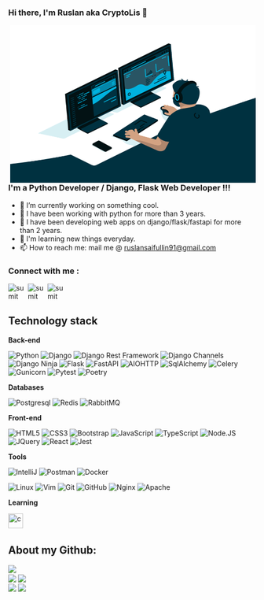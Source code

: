 
### Hi there, I'm Ruslan  aka CryptoLis 👋  
 
<img align="right" alt="GIF" src="https://github.com/RuslanSayfullin/RuslanSayfullin/blob/main/code.gif?raw=true" width="500" height="320" />

### I'm a Python Developer / Django, Flask Web Developer  !!!

- 🔭 I’m currently working on something cool.
- 🌱 I have been working with python for more than 3 years.
- 🤔 I have been developing web apps on django/flask/fastapi for more than 2 years.
- 👯 I'm learning new things everyday.
- 📫 How to reach me: mail me @ ruslansaifullin91@gmail.com


### Connect with me :

[<img align="left" alt="sumit" width="40px" src="https://img.icons8.com/fluency/50/000000/telegram-app.png"/>](https://t.me/R2sl4n)
[<img align="left" alt="sumit" width="40px" src="https://img.icons8.com/color/48/000000/linkedin.png"/>](https://www.linkedin.cn/in/ruslan-sayfullin/)
[<img align="left" alt="sumit" width="40px" src="https://img.icons8.com/fluency/50/000000/twitter.png"/>](https://twitter.com/ruslansaifulli1)

<br />
<br />

## Technology stack

**Back-end**

![Python](https://img.shields.io/badge/Python-3776AB?style=flat-square&logo=python&logoColor=white)
![Django](https://img.shields.io/badge/-Django-0aad48?style=flat-square&logo=Django)
![Django Rest Framework](https://img.shields.io/badge/DRF-red?style=flat-square&logo=Django)
![Django Channels](https://img.shields.io/badge/-Django_Channels-46a2f1?style=flat-square&logo=Django)
![Django Ninja](https://img.shields.io/badge/-Django_Ninja-%234B32C3?style=flat-square&logo=Django)
![Flask](https://img.shields.io/badge/-Flask-%232c3e50?style=flat-square&logo=Flask)
![FastAPI](https://img.shields.io/badge/-FastAPI-%2300C7B7?style=flat-square&logo=FastAPI)
![AIOHTTP](https://img.shields.io/badge/-AIOHTTP-DD0031?style=flat-square&logo=AIOHTTP)
![SqlAlchemy](https://img.shields.io/badge/-SQLAlchemy-FCA121?style=flat-square&logo=SQLAlchemy)
![Celery](https://img.shields.io/badge/-Celery-%2300C7B7?style=flat-square&logo=Celery)
![Gunicorn](https://img.shields.io/badge/-Gunicorn-f8f2ef?style=flat-square&logo=Gunicorn)
![Pytest](https://img.shields.io/badge/-Pytest-f8f2ef?style=flat-square&logo=Pytest)
![Poetry](https://img.shields.io/badge/-Poetry-%232c3e50?style=flat-square&logo=Poetry)

**Databases**

![Postgresql](https://img.shields.io/badge/-Postgresql-%232c3e50?style=flat-square&logo=Postgresql)
![Redis](https://img.shields.io/badge/-Redis-FCA121?style=flat-square&logo=Redis)
![RabbitMQ](https://img.shields.io/badge/-RabbitMQ-f8f2ef?style=flat-square&logo=RabbitMQ)


**Front-end**

![HTML5](https://img.shields.io/badge/-HTML5-%23E44D27?style=flat-square&logo=html5&logoColor=ffffff)
![CSS3](https://img.shields.io/badge/-CSS3-%231572B6?style=flat-square&logo=css3)
![Bootstrap](https://img.shields.io/badge/-Bootstrap-573D7C?style=flat-square&logo=Bootstrap&logoColor=whiter)
![JavaScript](https://img.shields.io/badge/JavaScript-323330?style=flat-square&logo=javascript&logoColor=F7DF1E)
![TypeScript](https://img.shields.io/badge/-TypeScript-007ACC?style=flat-square&logo=typescript&logoColor=white)
![Node.JS](https://img.shields.io/badge/-Node.JS-%232c3e50?style=flat-square&logo=Node.JS)
![JQuery](https://img.shields.io/badge/JQuery-%232c3e50?style=flat-square&logo=JQuery&logoColor=61DAFB)
![React](https://img.shields.io/badge/React-%232c3e50?style=flat-square&logo=react&logoColor=61DAFB)
![Jest](https://img.shields.io/badge/Jest-6B8E23?style=flat-square&logo=Jest&logoColor=B22222)


**Tools**

![IntelliJ](https://img.shields.io/badge/-IntelliJ_IDEA-%232c3e50?style=flat-square&logo=jetbrains)
![Postman](https://img.shields.io/badge/Postman-FCA121?style=flat-square&logo=postman)
![Docker](https://img.shields.io/badge/-Docker-46a2f1?style=flat-square&logo=docker&logoColor=white)



![Linux](https://img.shields.io/badge/Linux-%232c3e50?style=flat-square&logo=linux)
![Vim](https://img.shields.io/badge/-Vim-0aad48?style=flat-square&logo=Vim)
![Git](https://img.shields.io/badge/-Git-%232c3e50?style=flat-square&logo=git)
![GitHub](https://img.shields.io/badge/-GitHub-%232c3e50?style=flat-square&logo=github)
![Nginx](https://img.shields.io/badge/-Nginx-029339?style=flat-square&logo=Nginx)
![Apache](https://img.shields.io/badge/-Apache-f8f2ef?style=flat-square&logo=Apache&logoColor=orange)

**Learning**

<img src="https://cdn.jsdelivr.net/gh/devicons/devicon/icons/c/c-original.svg" title="c" width="30" height="30"/>&nbsp;


## About my Github:

![](http://github-profile-summary-cards.vercel.app/api/cards/profile-details?username=ruslansayfullin&theme=nord_dark) <br>
![](http://github-profile-summary-cards.vercel.app/api/cards/repos-per-language?username=ruslansayfullin&theme=nord_dark) 
![](http://github-profile-summary-cards.vercel.app/api/cards/most-commit-language?username=ruslansayfullin&theme=nord_dark) <br>
![](http://github-profile-summary-cards.vercel.app/api/cards/stats?username=ruslansayfullin&theme=nord_dark) 
![](http://github-profile-summary-cards.vercel.app/api/cards/productive-time?username=ruslansayfullin&theme=nord_dark&utcOffset=8)



